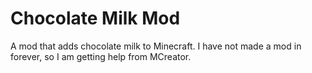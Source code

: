 # Chocolate Milk Mod
A mod that adds chocolate milk to Minecraft. I have not made a mod in forever, so I am getting help from MCreator.
